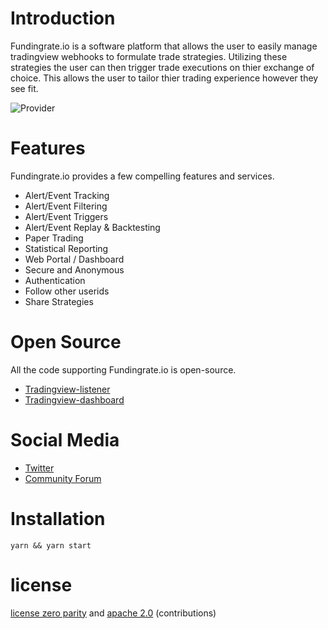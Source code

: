 # Introduction

Fundingrate.io is a software platform that allows the user to easily
manage tradingview webhooks to formulate trade strategies. Utilizing
these strategies the user can then trigger trade executions on thier
exchange of choice. This allows the user to tailor thier trading
experience however they see fit.

![Provider](https://i.imgur.com/lsHwrTn.png)

# Features

Fundingrate.io provides a few compelling features and services.

- Alert/Event Tracking
- Alert/Event Filtering
- Alert/Event Triggers
- Alert/Event Replay & Backtesting
- Paper Trading
- Statistical Reporting
- Web Portal / Dashboard
- Secure and Anonymous
- Authentication
- Follow other userids
- Share Strategies

# Open Source

All the code supporting Fundingrate.io is open-source.

- [Tradingview-listener](https://github.com/tacyarg/tradingview-listener)
- [Tradingview-dashboard](https://github.com/tacyarg/tradingview-dashboard)

# Social Media

- [Twitter](https://twitter.com/FundingrateIO)
- [Community Forum](https://forum.tacyarg.com/c/projects/fundingrate-io)

# Installation
```
yarn && yarn start
```

# license

[license zero parity](https://licensezero.com/licenses/parity)
and [apache 2.0](https://www.apache.org/licenses/LICENSE-2.0.txt)
(contributions)